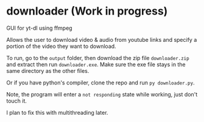 # downloader (Work in progress)
GUI for yt-dl using ffmpeg

Allows the user to download video & audio from youtube links and specify a portion of the video they want to download.

To run, go to the `output` folder, then download the zip file `downloader.zip` and extract then run `downloader.exe`. Make sure the exe file stays in the same directory as the other files.

Or if you have python's compiler, clone the repo and run `py downloader.py`.

Note, the program will enter a `not responding` state while working, just don't touch it.

I plan to fix this with multithreading later.
